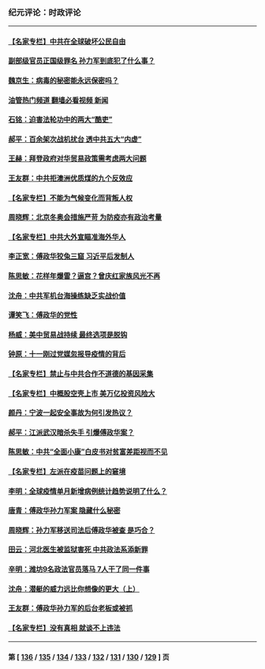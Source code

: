 ### 纪元评论：时政评论
---
#### [【名家专栏】中共在全球破坏公民自由](../../pages/nsc1025/n13285699.md?10070330) 
#### [副部级官员正国级罪名 孙力军到底犯了什么事？](../../pages/nsc1025/n13284906.md?10070330) 
#### [魏京生：病毒的秘密能永远保密吗？](../../pages/nsc1025/n13284832.md?10070330) 
#### [油管热门频道 翻墙必看视频 新闻](ok?10070330)
#### [石铭：迫害法轮功中的两大“酷吏”](../../pages/nsc1025/n13284739.md?10070330) 
#### [郝平：百余架次战机扰台 透中共五大“内虚”](../../pages/nsc1025/n13284076.md?10070330) 
#### [王赫：拜登政府对华贸易政策需考虑两大问题](../../pages/nsc1025/n13283797.md?10070330) 
#### [王友群：中共拒澳洲优质煤的九个反效应](../../pages/nsc1025/n13283842.md?10070330) 
#### [【名家专栏】不能为气候变化而背叛人权](../../pages/nsc1025/n13280640.md?10070330) 
#### [周晓辉：北京冬奥会措施严苛 为防疫亦有政治考量](../../pages/nsc1025/n13283655.md?10070330) 
#### [【名家专栏】中共大外宣瞄准海外华人](../../pages/nsc1025/n13283267.md?10070330) 
#### [李正宽：傅政华狡兔三窟 习近平后发制人](../../pages/nsc1025/n13282796.md?10070330) 
#### [陈思敏：花样年爆雷？逼宫？曾庆红家族风光不再](../../pages/nsc1025/n13282814.md?10070330) 
#### [沈舟：中共军机台海操练缺乏实战价值](../../pages/nsc1025/n13282330.md?10070330) 
#### [谭笑飞：傅政华的党性](../../pages/nsc1025/n13281066.md?10070330) 
#### [杨威：美中贸易战持续 最终选项是脱钩](../../pages/nsc1025/n13281686.md?10070330) 
#### [钟原：十一刚过党媒忽报导疫情的背后](../../pages/nsc1025/n13281211.md?10070330) 
#### [【名家专栏】禁止与中共合作不道德的基因采集](../../pages/nsc1025/n13280655.md?10070330) 
#### [【名家专栏】中概股空壳上市 美万亿投资风险大](../../pages/nsc1025/n13278209.md?10070330) 
#### [颜丹：宁波一起安全事故为何引发热议？](../../pages/nsc1025/n13281076.md?10070330) 
#### [郝平：江派武汉暗杀失手 引爆傅政华案？](../../pages/nsc1025/n13280854.md?10070330) 
#### [陈思敏：中共“全面小康”白皮书对贫富差距视而不见](../../pages/nsc1025/n13280298.md?10070330) 
#### [【名家专栏】左派在疫苗问题上的窘境](../../pages/nsc1025/n13278208.md?10070330) 
#### [李明：全球疫情单月新增病例统计趋势说明了什么？](../../pages/nsc1025/n13278984.md?10070330) 
#### [唐青：傅政华孙力军案 隐藏什么秘密](../../pages/nsc1025/n13278805.md?10070330) 
#### [周晓辉：孙力军移送司法后傅政华被查 是巧合？](../../pages/nsc1025/n13277809.md?10070330) 
#### [田云：河北医生被监狱害死 中共政法系添新罪](../../pages/nsc1025/n13277509.md?10070330) 
#### [辛明：潍坊9名政法官员落马 7人干了同一件事](../../pages/nsc1025/n13277656.md?10070330) 
#### [沈舟：潜艇的威力远比你想像的更大（上）](../../pages/nsc1025/n13277522.md?10070330) 
#### [王友群：傅政华孙力军的后台老板或被抓](../../pages/nsc1025/n13277204.md?10070330) 
#### [【名家专栏】没有真相 就谈不上违法](../../pages/nsc1025/n13276564.md?10070330) 

---
#### 第 [ [136](./136.md?10070330) / [135](./135.md?10070330) / [134](./134.md?10070330) / [133](./133.md?10070330) / [132](./132.md?10070330) / [131](./131.md?10070330) / [130](./130.md?10070330) / [129](./129.md?10070330) ] 页
